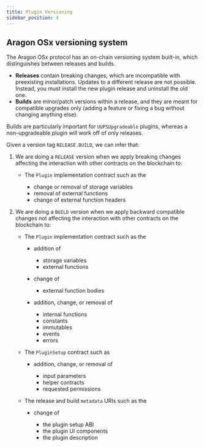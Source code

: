 ```yaml
---
title: Plugin Versioning
sidebar_position: 4
---
```


## Aragon OSx versioning system

The Aragon OSx protocol has an on-chain versioning system built-in, which distinguishes between releases and builds.

- **Releases** contain breaking changes, which are incompatible with preexisting installations. Updates to a different release are not possible. Instead, you must install the new plugin release and uninstall the old one.
- **Builds** are minor/patch versions within a release, and they are meant for compatible upgrades only (adding a feature or fixing a bug without changing anything else).

Builds are particularly important for `UUPSUpgradeable` plugins, whereas a non-upgradeable plugin will work off of only releases.

Given a version tag `RELEASE.BUILD`, we can infer that:

1.  We are doing a `RELEASE` version when we apply breaking changes affecting the interaction with other contracts on the blockchain to:

    - The `Plugin` implementation contract such as the

      - change or removal of storage variables
      - removal of external functions
      - change of external function headers

2.  We are doing a `BUILD` version when we apply backward compatible changes not affecting the interaction with other contracts on the blockchain to:

    - The `Plugin` implementation contract such as the

      - addition of

        - storage variables
        - external functions

      - change of

        - external function bodies

      - addition, change, or removal of

        - internal functions
        - constants
        - immutables
        - events
        - errors

    - The `PluginSetup` contract such as

      - addition, change, or removal of

        - input parameters
        - helper contracts
        - requested permissions

    - The release and build `metadata` URIs such as the

      - change of

        - the plugin setup ABI
        - the plugin UI components
        - the plugin description
